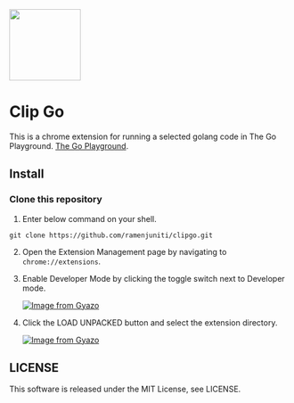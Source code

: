 <img src="https://i.gyazo.com/532cc01852ed06b797535fba2c5f195c.jpg" width=128>

# Clip Go

This is a chrome extension for running a selected golang code in The Go Playground. [The Go Playground](https://play.golang.org/).

## Install

### Clone this repository

1. Enter below command on your shell.

```
git clone https://github.com/ramenjuniti/clipgo.git
```

2. Open the Extension Management page by navigating to `chrome://extensions`.

3. Enable Developer Mode by clicking the toggle switch next to Developer mode.

   [![Image from Gyazo](https://i.gyazo.com/80b67452913a6147aa89cd05c6c78f4a.png)](https://gyazo.com/80b67452913a6147aa89cd05c6c78f4a)

4) Click the LOAD UNPACKED button and select the extension directory.

   [![Image from Gyazo](https://i.gyazo.com/837cf2b32fbe485cb1b360aa31e052c3.png)](https://gyazo.com/837cf2b32fbe485cb1b360aa31e052c3)

## LICENSE

This software is released under the MIT License, see LICENSE.
